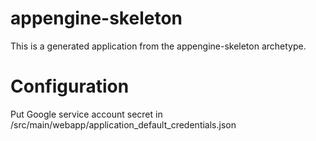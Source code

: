 appengine-skeleton
=============================

This is a generated application from the appengine-skeleton archetype.


# Configuration
Put Google service account secret in /src/main/webapp/application_default_credentials.json
